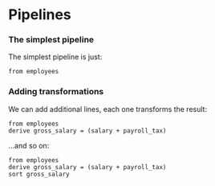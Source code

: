 # Pipelines

### The simplest pipeline

The simplest pipeline is just:

```prql
from employees
```

### Adding transformations

We can add additional lines, each one transforms the result:

```prql
from employees
derive gross_salary = (salary + payroll_tax)
```

...and so on:

```prql
from employees
derive gross_salary = (salary + payroll_tax)
sort gross_salary
```
